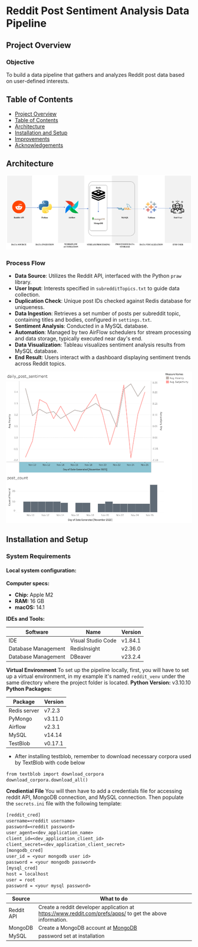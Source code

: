 # Reddit Post Sentiment Analysis Data Pipeline

## Project Overview
### Objective
To build a data pipeline that gathers and analyzes Reddit post data based on user-defined interests.
   

## Table of Contents

- [Project Overview](#project-overview)
- [Table of Contents](#table-of-contents)
- [Architecture](#architecture)
- [Installation and Setup](#installation-and-setup)
- [Improvements](#improvements)
- [Acknowledgements](#acknowledgements)



## Architecture
![My Project Diagram](./image/flowchart.png "Project flowchart")

### Process Flow

- **Data Source**: Utilizes the Reddit API, interfaced with the Python `praw` library.
- **User Input**: Interests specified in `subredditTopics.txt` to guide data collection.
- **Duplication Check**: Unique post IDs checked against Redis database for uniqueness.
- **Data Ingestion**: Retrieves a set number of posts per subreddit topic, containing titles and bodies, configured in `settings.txt`.
- **Sentiment Analysis**: Conducted in a MySQL database.
- **Automation**: Managed by two AirFlow schedulers for stream processing and data storage, typically executed near day's end.
- **Data Visualization**: Tableau visualizes sentiment analysis results from MySQL database.
- **End Result**: Users interact with a dashboard displaying sentiment trends across Reddit topics.
   

    
![My Project Diagram](./image/tb_dashboard.png "Tableau dashboard")

## Installation and Setup

### System Requirements

#### Local system configuration:

**Computer specs:**
- **Chip:** Apple M2
- **RAM:** 16 GB
- **macOS:** 14.1

**IDEs and Tools:**

| Software        | Name            | Version |
|-----------------|-----------------|---------|
| IDE             | Visual Studio Code | v1.84.1  |
| Database Management | RedisInsight | v2.36.0 |
| Database Management | DBeaver       | v23.2.4  |

**Virtual Environment**
To set up the pipeline locally, first, you will have to set up a virtual environment, in my example it's named `reddit_venv` under the same directory where the project folder is located.
**Python Version:** v3.10.10
**Python Packages:**

| Package         | Version |
|-----------------|---------|
| Redis server    | v7.2.3  |
| PyMongo 		  | v3.11.0 |
| Airflow         | v2.3.1  |
| MySQL           | v14.14  |
| TestBlob		  |v0.17.1  |

* After installing testblob, remember to download necessary corpora used by TextBlob with code below

```
from textblob import download_corpora 
download_corpora.download_all()
```
 
 **Crediential File**
You will then have to add a credentials file for accessing reddit API, MongoDB connection, and MySQL connection.  Then populate the `secrets.ini` file with the following template:
```
[reddit_cred]
username=<reddit username>
password=<reddit password>
user_agent=<dev_application_name>
client_id=<dev_application_client_id>
client_secret=<dev_application_client_secret>
[mongodb_cred]
user_id = <your mongodb user id>
password = <your mongodb password>
[mysql_cred]
host = localhost
user = root
password = <your mysql password>
```
Source|What to do
--|--
Reddit API|Create a reddit developer application at https://www.reddit.com/prefs/apps/ to get the above information.
MongoDB| Create a MongoDB account at [MongoDB](https://www.mongodb.com/cloud/atlas/lp/try4?utm_source=google&utm_campaign=search_gs_pl_evergreen_atlas_core_retarget-brand_gic-null_amers-us-ca_ps-all_desktop_eng_lead&utm_term=mongodb&utm_medium=cpc_paid_search&utm_ad=e&utm_ad_campaign_id=14291004479&adgroup=128837427347&cq_cmp=14291004479&gad_source=1&gclid=CjwKCAiA04arBhAkEiwAuNOsIrm8Kz1SvZaEEUQrQQynJbCXMT9B7DmUVHIU26poPtOvjpMAnK96jBoCMXwQAvD_BwE) 
MySQL | password set at installation